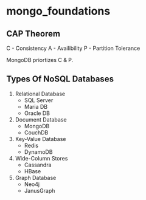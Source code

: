 # mongo_foundations


## CAP Theorem

C - Consistency 
A - Availibility
P - Partition Tolerance

MongoDB priortizes C & P. 


## Types Of NoSQL Databases

1. Relational Database
    - SQL Server
    - Maria DB
    - Oracle DB
2. Document Database
    - MongoDB
    - CouchDB
3. Key-Value Database
    - Redis
    - DynamoDB
4. Wide-Column Stores
    - Cassandra
    - HBase
5. Graph Database
    - Neo4j
    - JanusGraph